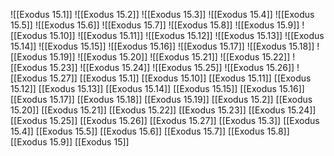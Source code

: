 ![[Exodus 15.1]]
![[Exodus 15.2]]
![[Exodus 15.3]]
![[Exodus 15.4]]
![[Exodus 15.5]]
![[Exodus 15.6]]
![[Exodus 15.7]]
![[Exodus 15.8]]
![[Exodus 15.9]]
![[Exodus 15.10]]
![[Exodus 15.11]]
![[Exodus 15.12]]
![[Exodus 15.13]]
![[Exodus 15.14]]
![[Exodus 15.15]]
![[Exodus 15.16]]
![[Exodus 15.17]]
![[Exodus 15.18]]
![[Exodus 15.19]]
![[Exodus 15.20]]
![[Exodus 15.21]]
![[Exodus 15.22]]
![[Exodus 15.23]]
![[Exodus 15.24]]
![[Exodus 15.25]]
![[Exodus 15.26]]
![[Exodus 15.27]]
[[Exodus 15.1]]
[[Exodus 15.10]]
[[Exodus 15.11]]
[[Exodus 15.12]]
[[Exodus 15.13]]
[[Exodus 15.14]]
[[Exodus 15.15]]
[[Exodus 15.16]]
[[Exodus 15.17]]
[[Exodus 15.18]]
[[Exodus 15.19]]
[[Exodus 15.2]]
[[Exodus 15.20]]
[[Exodus 15.21]]
[[Exodus 15.22]]
[[Exodus 15.23]]
[[Exodus 15.24]]
[[Exodus 15.25]]
[[Exodus 15.26]]
[[Exodus 15.27]]
[[Exodus 15.3]]
[[Exodus 15.4]]
[[Exodus 15.5]]
[[Exodus 15.6]]
[[Exodus 15.7]]
[[Exodus 15.8]]
[[Exodus 15.9]]
[[Exodus 15]]
